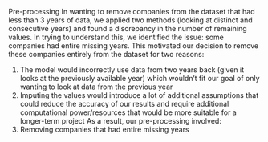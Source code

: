 Pre-processing
In wanting to remove companies from the dataset that had less than 3 years of data, we applied two methods (looking at distinct and consecutive years) and found a discrepancy in the number of remaining values. In trying to understand this, we identified the issue: some companies had entire missing years. This motivated our decision to remove these companies entirely from the dataset for two reasons:
1.	The model would incorrectly use data from two years back (given it looks at the previously available year) which wouldn’t fit our goal of only wanting to look at data from the previous year
2.	Imputing the values would introduce a lot of additional assumptions that could reduce the accuracy of our results and require additional computational power/resources that would be more suitable for a longer-term project 
As a result, our pre-processing involved:
1.	Removing companies that had entire missing years 

